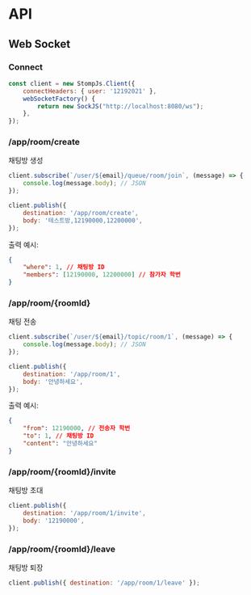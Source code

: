# API

## Web Socket

### Connect

```js
const client = new StompJs.Client({
    connectHeaders: { user: '12192021' },
    webSocketFactory() {
        return new SockJS("http://localhost:8080/ws");
    },
});
```

### /app/room/create

채팅방 생성

```js
client.subscribe(`/user/${email}/queue/room/join`, (message) => {
    console.log(message.body); // JSON
});

client.publish({
    destination: '/app/room/create',
    body: '테스트방,12190000,12200000',
});
```

출력 예시:

```json
{
    "where": 1, // 채팅방 ID
    "members": [12190000, 12200000] // 참가자 학번
}
```

### /app/room/{roomId}

채팅 전송

```js
client.subscribe(`/user/${email}/topic/room/1`, (message) => {
    console.log(message.body); // JSON
});

client.publish({
    destination: '/app/room/1',
    body: '안녕하세요',
});
```

출력 예시:

```json
{
    "from": 12190000, // 전송자 학번
    "to": 1, // 채팅방 ID
    "content": "안녕하세요"
}
```

### /app/room/{roomId}/invite

채팅방 초대

```js
client.publish({
    destination: '/app/room/1/invite',
    body: '12190000',
});
```

### /app/room/{roomId}/leave

채팅방 퇴장

```js
client.publish({ destination: '/app/room/1/leave' });
```
